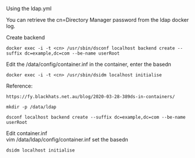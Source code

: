 Using the ldap.yml  

You can retrieve the cn=Directory Manager password from the ldap docker log.

Create backend

```
docker exec -i -t <cn> /usr/sbin/dsconf localhost backend create --suffix dc=example,dc=com --be-name userRoot
```
Edit the /data/config/container.inf in the container, enter the basedn

```
docker exec -i -t <cn> /usr/sbin/dsidm localhost initialise
```

Reference:  

```
https://fy.blackhats.net.au/blog/2020-03-28-389ds-in-containers/
```

```
mkdir -p /data/ldap

dsconf localhost backend create --suffix dc=example,dc=com --be-name userRoot  
```

Edit container.inf  
vim /data/ldap/config/container.inf
set the basedn

```
dsidm localhost initialise
```


